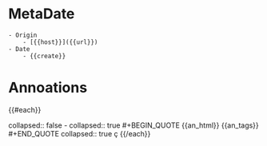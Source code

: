 # MetaDate
	- Origin
		- [{{host}}]({{url}})
	- Date
		- {{create}}
# Annoations

{{#each}}

  collapsed:: false
	- collapsed:: true
	  #+BEGIN_QUOTE
	    {{an_html}} {{an_tags}}
	    #+END_QUOTE
	    collapsed:: true  ç
	  {{/each}}